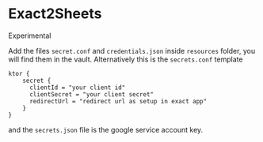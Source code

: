 # Exact2Sheets

Experimental

Add the files `secret.conf` and `credentials.json` inside `resources` folder, you will find them in the vault. Alternatively this is the `secrets.conf` template

```
ktor {
    secret {
      clientId = "your client id"
      clientSecret = "your client secret"
      redirectUrl = "redirect url as setup in exact app"
    }
}
```

and the `secrets.json` file is the google service account key.

